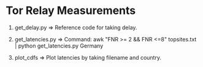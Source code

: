 # Tor Relay Measurements

1) get_delay.py => Reference code for taking delay.


2) get_latencies.py => Command: awk "FNR >= 2 && FNR <=8"  topsites.txt | python get_latencies.py Germany

3) plot_cdfs => Plot latencies by taking filename and country.
